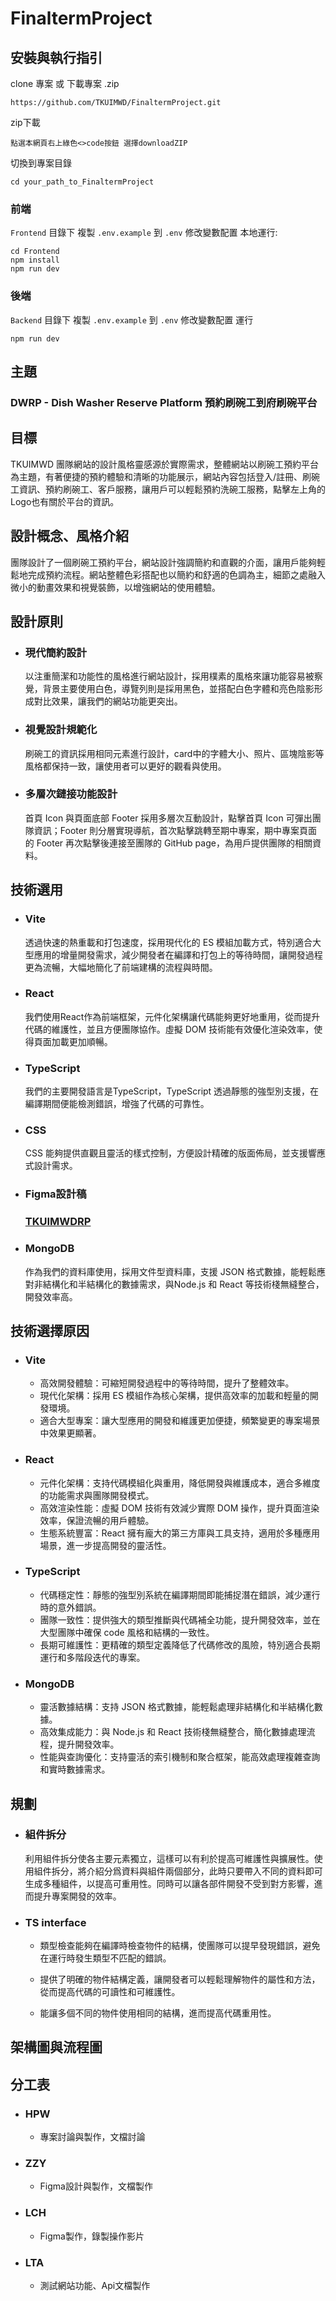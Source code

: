# FinaltermProject

## 安裝與執行指引
clone 專案 或 下載專案 .zip
```
https://github.com/TKUIMWD/FinaltermProject.git
```
zip下載

```
點選本網頁右上綠色<>code按鈕 選擇downloadZIP
```
切換到專案目錄
```
cd your_path_to_FinaltermProject
```

### 前端

`Frontend` 目錄下 
複製 `.env.example` 到 `.env` 
修改變數配置
本地運行: 
```
cd Frontend
npm install
npm run dev
```

### 後端

`Backend` 目錄下 
複製 `.env.example` 到 `.env` 
修改變數配置 
運行 
```
npm run dev
```
## 主題

### DWRP - Dish Washer Reserve Platform 預約刷碗工到府刷碗平台

## 目標
TKUIMWD 團隊網站的設計風格靈感源於實際需求，整體網站以刷碗工預約平台為主題，有著便捷的預約體驗和清晰的功能展示，網站內容包括登入/註冊、刷碗工資訊、預約刷碗工、客戶服務，讓用戶可以輕鬆預約洗碗工服務，點擊左上角的Logo也有關於平台的資訊。

## 設計概念、風格介紹
團隊設計了一個刷碗工預約平台，網站設計強調簡約和直觀的介面，讓用戶能夠輕鬆地完成預約流程。網站整體色彩搭配也以簡約和舒適的色調為主，細節之處融入微小的動畫效果和視覺裝飾，以增強網站的使用體驗。


## 設計原則
- ### 現代簡約設計
    以注重簡潔和功能性的風格進行網站設計，採用樸素的風格來讓功能容易被察覺，背景主要使用白色，導覽列則是採用黑色，並搭配白色字體和亮色陰影形成對比效果，讓我們的網站功能更突出。
    
- ### 視覺設計規範化
    刷碗工的資訊採用相同元素進行設計，card中的字體大小、照片、區塊陰影等風格都保持一致，讓使用者可以更好的觀看與使用。

- ### 多層次鏈接功能設計
    首頁 Icon 與頁面底部 Footer 採用多層次互動設計，點擊首頁 Icon 可彈出團隊資訊；Footer 則分層實現導航，首次點擊跳轉至期中專案，期中專案頁面的 Footer 再次點擊後連接至團隊的 GitHub page，為用戶提供團隊的相關資料。


## 技術選用

- ### Vite

    透過快速的熱重載和打包速度，採用現代化的 ES 模組加載方式，特別適合大型應用的增量開發需求，減少開發者在編譯和打包上的等待時間，讓開發過程更為流暢，大幅地簡化了前端建構的流程與時間。
  
- ### React

    我們使用React作為前端框架，元件化架構讓代碼能夠更好地重用，從而提升代碼的維護性，並且方便團隊協作。虛擬 DOM 技術能有效優化渲染效率，使得頁面加載更加順暢。
  
- ### TypeScript
    
    我們的主要開發語言是TypeScript，TypeScript 透過靜態的強型別支援，在編譯期間便能檢測錯誤，增強了代碼的可靠性。
    
- ### CSS

    CSS 能夠提供直觀且靈活的樣式控制，方便設計精確的版面佈局，並支援響應式設計需求。

- ### Figma設計稿

    ### [TKUIMWDRP](https://www.figma.com/design/V7Mk5MvzqjmhrZYJ1hd48c/%E6%9C%9F%E6%9C%AB%E5%B0%88%E6%A1%88?node-id=109-347&t=rTCbDHushilFIjIS-0)
    
- ### MongoDB
 
    作為我們的資料庫使用，採用文件型資料庫，支援 JSON 格式數據，能輕鬆應對非結構化和半結構化的數據需求，與Node.js 和 React 等技術棧無縫整合，開發效率高。
    

## 技術選擇原因
- ### Vite

    - 高效開發體驗：可縮短開發過程中的等待時間，提升了整體效率。
    - 現代化架構：採用 ES 模組作為核心架構，提供高效率的加載和輕量的開發環境。
    - 適合大型專案：讓大型應用的開發和維護更加便捷，頻繁變更的專案場景中效果更顯著。

- ### React

    - 元件化架構：支持代碼模組化與重用，降低開發與維護成本，適合多維度的功能需求與團隊開發模式。
    - 高效渲染性能：虛擬 DOM 技術有效減少實際 DOM 操作，提升頁面渲染效率，保證流暢的用戶體驗。
    - 生態系統豐富：React 擁有龐大的第三方庫與工具支持，適用於多種應用場景，進一步提高開發的靈活性。

- ### TypeScript

    - 代碼穩定性：靜態的強型別系統在編譯期間即能捕捉潛在錯誤，減少運行時的意外錯誤。
    - 團隊一致性：提供強大的類型推斷與代碼補全功能，提升開發效率，並在大型團隊中確保 code 風格和結構的一致性。
    - 長期可維護性：更精確的類型定義降低了代碼修改的風險，特別適合長期運行和多階段迭代的專案。

- ### MongoDB

    - 靈活數據結構：支持 JSON 格式數據，能輕鬆處理非結構化和半結構化數據。
    - 高效集成能力：與 Node.js 和 React 技術棧無縫整合，簡化數據處理流程，提升開發效率。
    - 性能與查詢優化：支持靈活的索引機制和聚合框架，能高效處理複雜查詢和實時數據需求。


## 規劃

- ### 組件拆分
    利用組件拆分使各主要元素獨立，這樣可以有利於提高可維護性與擴展性。使用組件拆分，將介紹分爲資料與組件兩個部分，此時只要帶入不同的資料即可生成多種組件，以提高可重用性。同時可以讓各部件開發不受到對方影響，進而提升專案開發的效率。
    
- ### TS interface
    - 類型檢查能夠在編譯時檢查物件的結構，使團隊可以提早發現錯誤，避免在運行時發生類型不匹配的錯誤。
    
    - 提供了明確的物件結構定義，讓開發者可以輕鬆理解物件的屬性和方法，從而提高代碼的可讀性和可維護性。

    - 能讓多個不同的物件使用相同的結構，進而提高代碼重用性。


## 架構圖與流程圖


## 分工表

- ### HPW
    - 專案討論與製作，文檔討論
- ### ZZY
    - Figma設計與製作，文檔製作
- ### LCH
    - Figma製作，錄製操作影片
- ### LTA
    - 測試網站功能、Api文檔製作